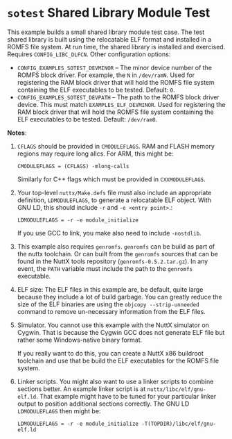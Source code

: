# `sotest` Shared Library Module Test

This example builds a small shared library module test case. The test
shared library is built using the relocatable ELF format and installed
in a ROMFS file system. At run time, the shared library is installed and
exercised. Requires `CONFIG_LIBC_DLFCN`. Other configuration options:

  - `CONFIG_EXAMPLES_SOTEST_DEVMINOR` – The minor device number of the
    ROMFS block driver. For example, the `N` in `/dev/ramN`. Used for
    registering the RAM block driver that will hold the ROMFS file
    system containing the ELF executables to be tested. Default: `0`.
  - `CONFIG_EXAMPLES_SOTEST_DEVPATH` – The path to the ROMFS block
    driver device. This must match `EXAMPLES_ELF_DEVMINOR`. Used for
    registering the RAM block driver that will hold the ROMFS file
    system containing the ELF executables to be tested. Default:
    `/dev/ram0`.

**Notes**:

1.  `CFLAGS` should be provided in `CMODULEFLAGS`. RAM and FLASH memory
    regions may require long allcs. For ARM, this might be:
    
        CMODULEFLAGS = (CFLAGS) -mlong-calls
    
    Similarly for C++ flags which must be provided in `CXXMODULEFLAGS`.

2.  Your top-level `nuttx/Make.defs` file must also include an
    appropriate definition, `LDMODULEFLAGS`, to generate a relocatable
    ELF object. With GNU LD, this should include `-r` and `-e <entry
    point>`.:
    
        LDMODULEFLAGS = -r -e module_initialize
    
    If you use GCC to link, you make also need to include `-nostdlib`.

3.  This example also requires `genromfs`. `genromfs` can be build as
    part of the nuttx toolchain. Or can built from the `genromfs`
    sources that can be found in the NuttX tools repository
    (`genromfs-0.5.2.tar.gz`). In any event, the `PATH` variable must
    include the path to the `genromfs` executable.

4.  ELF size: The ELF files in this example are, be default, quite large
    because they include a lot of build garbage. You can greatly reduce
    the size of the ELF binaries are using the `objcopy
    --strip-unneeded` command to remove un-necessary information from
    the ELF files.

5.  Simulator. You cannot use this example with the NuttX simulator on
    Cygwin. That is because the Cygwin GCC does not generate ELF file
    but rather some Windows-native binary format.
    
    If you really want to do this, you can create a NuttX x86 buildroot
    toolchain and use that be build the ELF executables for the ROMFS
    file system.

6.  Linker scripts. You might also want to use a linker scripts to
    combine sections better. An example linker script is at
    `nuttx/libc/elf/gnu-elf.ld`. That example might have to be tuned for
    your particular linker output to position additional sections
    correctly. The GNU LD `LDMODULEFLAGS` then might be:
    
        LDMODULEFLAGS = -r -e module_initialize -T(TOPDIR)/libc/elf/gnu-elf.ld
